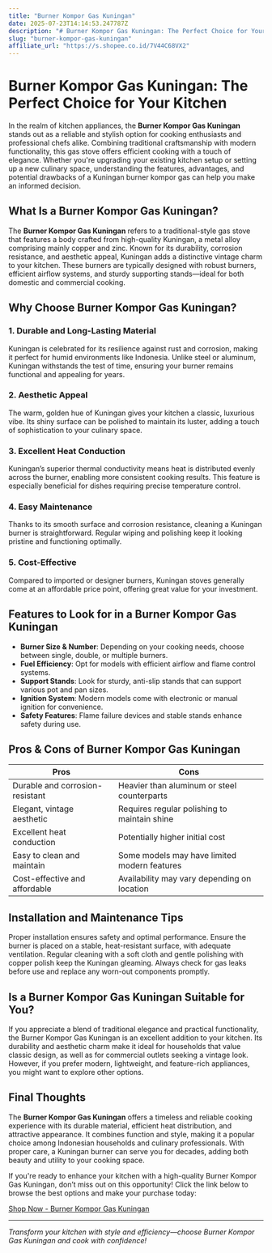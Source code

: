 ```yaml
---
title: "Burner Kompor Gas Kuningan"
date: 2025-07-23T14:14:53.247787Z
description: "# Burner Kompor Gas Kuningan: The Perfect Choice for Your Kitchen..."
slug: "burner-kompor-gas-kuningan"
affiliate_url: "https://s.shopee.co.id/7V44C68VX2"
---
```

# Burner Kompor Gas Kuningan: The Perfect Choice for Your Kitchen

In the realm of kitchen appliances, the **Burner Kompor Gas Kuningan** stands out as a reliable and stylish option for cooking enthusiasts and professional chefs alike. Combining traditional craftsmanship with modern functionality, this gas stove offers efficient cooking with a touch of elegance. Whether you're upgrading your existing kitchen setup or setting up a new culinary space, understanding the features, advantages, and potential drawbacks of a Kuningan burner kompor gas can help you make an informed decision.

## What Is a Burner Kompor Gas Kuningan?

The **Burner Kompor Gas Kuningan** refers to a traditional-style gas stove that features a body crafted from high-quality Kuningan, a metal alloy comprising mainly copper and zinc. Known for its durability, corrosion resistance, and aesthetic appeal, Kuningan adds a distinctive vintage charm to your kitchen. These burners are typically designed with robust burners, efficient airflow systems, and sturdy supporting stands—ideal for both domestic and commercial cooking.

## Why Choose Burner Kompor Gas Kuningan?

### 1. Durable and Long-Lasting Material

Kuningan is celebrated for its resilience against rust and corrosion, making it perfect for humid environments like Indonesia. Unlike steel or aluminum, Kuningan withstands the test of time, ensuring your burner remains functional and appealing for years.

### 2. Aesthetic Appeal

The warm, golden hue of Kuningan gives your kitchen a classic, luxurious vibe. Its shiny surface can be polished to maintain its luster, adding a touch of sophistication to your culinary space.

### 3. Excellent Heat Conduction

Kuningan’s superior thermal conductivity means heat is distributed evenly across the burner, enabling more consistent cooking results. This feature is especially beneficial for dishes requiring precise temperature control.

### 4. Easy Maintenance

Thanks to its smooth surface and corrosion resistance, cleaning a Kuningan burner is straightforward. Regular wiping and polishing keep it looking pristine and functioning optimally.

### 5. Cost-Effective

Compared to imported or designer burners, Kuningan stoves generally come at an affordable price point, offering great value for your investment.

## Features to Look for in a Burner Kompor Gas Kuningan

- **Burner Size & Number**: Depending on your cooking needs, choose between single, double, or multiple burners.
- **Fuel Efficiency**: Opt for models with efficient airflow and flame control systems.
- **Support Stands**: Look for sturdy, anti-slip stands that can support various pot and pan sizes.
- **Ignition System**: Modern models come with electronic or manual ignition for convenience.
- **Safety Features**: Flame failure devices and stable stands enhance safety during use.

## Pros & Cons of Burner Kompor Gas Kuningan

| Pros                                    | Cons                                                      |
|-----------------------------------------|-----------------------------------------------------------|
| Durable and corrosion-resistant       | Heavier than aluminum or steel counterparts             |
| Elegant, vintage aesthetic            | Requires regular polishing to maintain shine            |
| Excellent heat conduction             | Potentially higher initial cost                          |
| Easy to clean and maintain            | Some models may have limited modern features             |
| Cost-effective and affordable         | Availability may vary depending on location             |

## Installation and Maintenance Tips

Proper installation ensures safety and optimal performance. Ensure the burner is placed on a stable, heat-resistant surface, with adequate ventilation. Regular cleaning with a soft cloth and gentle polishing with copper polish keep the Kuningan gleaming. Always check for gas leaks before use and replace any worn-out components promptly.

## Is a Burner Kompor Gas Kuningan Suitable for You?

If you appreciate a blend of traditional elegance and practical functionality, the Burner Kompor Gas Kuningan is an excellent addition to your kitchen. Its durability and aesthetic charm make it ideal for households that value classic design, as well as for commercial outlets seeking a vintage look. However, if you prefer modern, lightweight, and feature-rich appliances, you might want to explore other options.

## Final Thoughts

The **Burner Kompor Gas Kuningan** offers a timeless and reliable cooking experience with its durable material, efficient heat distribution, and attractive appearance. It combines function and style, making it a popular choice among Indonesian households and culinary professionals. With proper care, a Kuningan burner can serve you for decades, adding both beauty and utility to your cooking space.

If you're ready to enhance your kitchen with a high-quality Burner Kompor Gas Kuningan, don’t miss out on this opportunity! Click the link below to browse the best options and make your purchase today:

[Shop Now - Burner Kompor Gas Kuningan](https://s.shopee.co.id/7V44C68VX2)

---

*Transform your kitchen with style and efficiency—choose Burner Kompor Gas Kuningan and cook with confidence!*